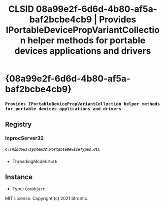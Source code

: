 ﻿---
title: "CLSID 08a99e2f-6d6d-4b80-af5a-baf2bcbe4cb9 | Provides IPortableDevicePropVariantCollection helper methods for portable devices applications and drivers"
excerpt: What is COM-Object CLSID 08a99e2f-6d6d-4b80-af5a-baf2bcbe4cb9?
---

# {08a99e2f-6d6d-4b80-af5a-baf2bcbe4cb9}

### `Provides IPortableDevicePropVariantCollection helper methods for portable devices applications and drivers`

## Registry


### InprocServer32

##### `C:\Windows\System32\PortableDeviceTypes.dll`
* ThreadingModel: `Both`

## Instance

* Type: `ComObject`

MIT License. Copyright (c) 2021 Strontic.



